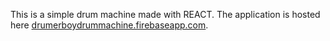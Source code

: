 This is a simple drum machine made with REACT. The application is hosted here [drumerboydrummachine.firebaseapp.com](drumerboydrummachine.firebaseapp.com).
